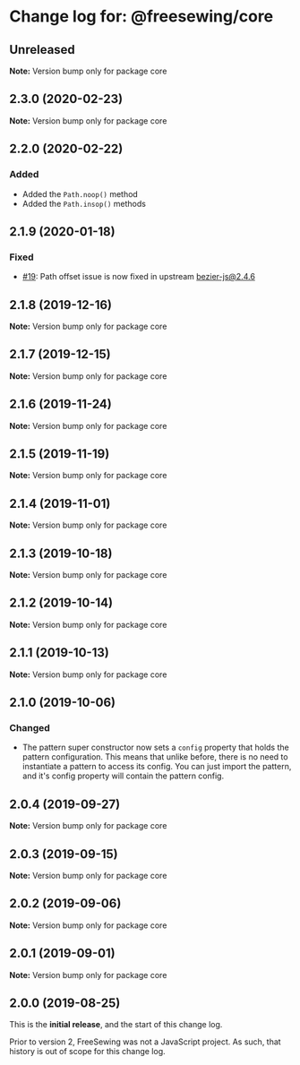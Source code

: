 # Change log for: @freesewing/core


## Unreleased

**Note:** Version bump only for package core


## 2.3.0 (2020-02-23)

**Note:** Version bump only for package core


## 2.2.0 (2020-02-22)

### Added

 - Added the `Path.noop()` method
 - Added the `Path.insop()` methods
## 2.1.9 (2020-01-18)

### Fixed

 - [#19](https://github.com/freesewing/freesewing/issues/19): Path offset issue is now fixed in upstream bezier-js@2.4.6
## 2.1.8 (2019-12-16)

**Note:** Version bump only for package core


## 2.1.7 (2019-12-15)

**Note:** Version bump only for package core


## 2.1.6 (2019-11-24)

**Note:** Version bump only for package core


## 2.1.5 (2019-11-19)

**Note:** Version bump only for package core


## 2.1.4 (2019-11-01)

**Note:** Version bump only for package core


## 2.1.3 (2019-10-18)

**Note:** Version bump only for package core


## 2.1.2 (2019-10-14)

**Note:** Version bump only for package core


## 2.1.1 (2019-10-13)

**Note:** Version bump only for package core


## 2.1.0 (2019-10-06)

### Changed

 - The pattern super constructor now sets a `config` property that holds the pattern configuration. This means that unlike before, there is no need to instantiate a pattern to access its config. You can just import the pattern, and it's config property will contain the pattern config.
## 2.0.4 (2019-09-27)

**Note:** Version bump only for package core


## 2.0.3 (2019-09-15)

**Note:** Version bump only for package core


## 2.0.2 (2019-09-06)

**Note:** Version bump only for package core


## 2.0.1 (2019-09-01)

**Note:** Version bump only for package core




## 2.0.0 (2019-08-25)

This is the **initial release**, and the start of this change log.

Prior to version 2, FreeSewing was not a JavaScript project.
As such, that history is out of scope for this change log.
